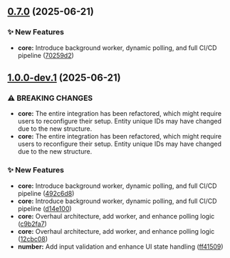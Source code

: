 ## [0.7.0](https://github.com/banter240/hdg_bavaria_homeassistant/compare/v0.6.1...v0.7.0) (2025-06-21)

### ✨ New Features

* **core:** Introduce background worker, dynamic polling, and full CI/CD pipeline ([70259d2](https://github.com/banter240/hdg_bavaria_homeassistant/commit/70259d204f5d5ddf741a4b2a9d1cc992f54005e1))

## [1.0.0-dev.1](https://github.com/banter240/hdg_bavaria_homeassistant/compare/v0.6.2...v1.0.0-dev.1) (2025-06-21)

### ⚠ BREAKING CHANGES

* **core:** The entire integration has been refactored, which might require users to reconfigure their setup. Entity unique IDs may have changed due to the new structure.
* **core:** The entire integration has been refactored, which might require users to reconfigure their setup. Entity unique IDs may have changed due to the new structure.

### ✨ New Features

* **core:** Introduce background worker, dynamic polling, and full CI/CD pipeline ([492c6d8](https://github.com/banter240/hdg_bavaria_homeassistant/commit/492c6d803d8e1a34c1aad4de43e76535ce76d1e9))
* **core:** Introduce background worker, dynamic polling, and full CI/CD pipeline ([d14e100](https://github.com/banter240/hdg_bavaria_homeassistant/commit/d14e1008b1668f8fca84e82a87ac1ebdc67b673d))
* **core:** Overhaul architecture, add worker, and enhance polling logic ([c9b2fa7](https://github.com/banter240/hdg_bavaria_homeassistant/commit/c9b2fa7941c1e5de14943faf6973ad8715cc9733))
* **core:** Overhaul architecture, add worker, and enhance polling logic ([12cbc08](https://github.com/banter240/hdg_bavaria_homeassistant/commit/12cbc082bb73927eaf2ca8e2cf1bc2cf16b4553e))
* **number:** Add input validation and enhance UI state handling ([ff41509](https://github.com/banter240/hdg_bavaria_homeassistant/commit/ff41509dabe153cc3ff90bdd9f69842422f42bdf))
